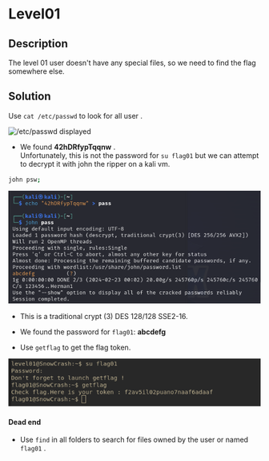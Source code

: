 # Level01

## Description
The level 01 user doesn't have any special files, so we need to find the flag somewhere else.

## Solution
Use `cat /etc/passwd` to look for all user .

![/etc/passwd displayed](level_01.png "It Never Happens")

- We found  **42hDRfypTqqnw** . <br>
Unfortunately, this is not the password for `su flag01` but we can attempt to decrypt it with john the ripper on a kali vm.

```bash
john psw;
```

![John the ripper usage](level01_2.png "John is a good ripper")

- This is a traditional crypt (3) DES 128/128 SSE2-16.

- We found the password for `flag01`:
__abcdefg__

- Use `getflag` to get the flag token.

![getflag](level01_3.png "Yeah")

#### Dead end
- Use `find` in all folders to search for files owned by the user or named `flag01` .<br>

